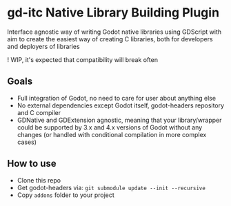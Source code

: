 # gd-itc Native Library Building Plugin
Interface agnostic way of writing Godot native libraries using GDScript
with aim to create the easiest way of creating C libraries, both for developers and deployers of libraries

! WIP, it's expected that compatibility will break often

## Goals
- Full integration of Godot, no need to care for user about anything else
- No external dependencies except Godot itself, godot-headers repository and C compiler
- GDNative and GDExtension agnostic, meaning that your library/wrapper could be supported by 3.x and 4.x versions of Godot without any changes (or handled with conditional compilation in more complex cases)

## How to use
- Clone this repo
- Get godot-headers via: `git submodule update --init --recursive`
- Copy `addons` folder to your project
